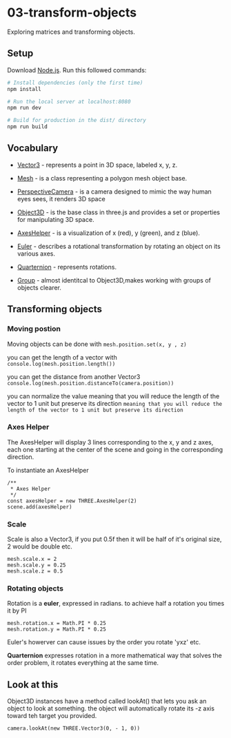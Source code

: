 # 03-transform-objects
Exploring matrices and transforming objects.

## Setup
Download [Node.js](https://nodejs.org/en/download/).
Run this followed commands:

``` bash
# Install dependencies (only the first time)
npm install

# Run the local server at localhost:8080
npm run dev

# Build for production in the dist/ directory
npm run build
```

## Vocabulary

- [Vector3](https://threejs.org/docs/#api/en/math/Vector3) - represents a point in 3D space, labeled x, y, z. 

- [Mesh](https://threejs.org/docs/#api/en/objects/Mesh) - is a class representing a polygon mesh object base.

- [PerspectiveCamera](https://threejs.org/docs/#api/en/cameras/PerspectiveCamera) - is a camera designed to mimic the way human eyes sees, it renders 3D space

- [Object3D](https://threejs.org/docs/#api/en/core/Object3D) -  is the base class in three.js and provides a set or properties for manipulating 3D space.

- [AxesHelper](https://threejs.org/docs/#api/en/helpers/AxesHelper) - is a visualization of x (red), y (green), and z (blue).

- [Euler](https://threejs.org/docs/index.html#api/en/math/Euler) - describes a rotational transformation by rotating an object on its various axes.

- [Quarternion](https://threejs.org/docs/#api/en/math/Quaternion) - represents rotations.

- [Group](https://threejs.org/docs/#api/en/objects/Group) - almost identitcal to Object3D,makes working with groups of objects clearer.

## Transforming objects

### Moving postion
Moving objects can be done with `mesh.position.set(x, y , z)`

you can get the length of a vector with `console.log(mesh.position.length())`

you can get the distance from another Vector3 `console.log(mesh.position.distanceTo(camera.position))`

you can normalize the value meaning that you will reduce the length of the vector to 1 unit but preserve its direction `meaning that you will reduce the length of the vector to 1 unit but preserve its direction`

### Axes Helper
The AxesHelper will display 3 lines corresponding to the x, y and z axes, each one starting at the center of the scene and going in the corresponding direction.

To instantiate an AxesHelper
```
/**
 * Axes Helper
 */
const axesHelper = new THREE.AxesHelper(2)
scene.add(axesHelper)
```

### Scale
Scale is also a Vector3, if you put 0.5f then it will be half of it's original size, 2 would be double etc.

```
mesh.scale.x = 2
mesh.scale.y = 0.25
mesh.scale.z = 0.5 
```

### Rotating objects
Rotation is a **euler**, expressed in radians. to achieve half a rotation you times it by PI

```
mesh.rotation.x = Math.PI * 0.25
mesh.rotation.y = Math.PI * 0.25
```
Euler's howerver can cause issues by the order you rotate 'yxz' etc.

**Quarternion** expresses rotation in a more mathematical way that solves the order problem, it rotates everything at the same time.

## Look at this
Object3D instances have a method called lookAt() that lets you ask an object to look at something. the object will automatically rotate its -z axis toward teh target you provided.

`camera.lookAt(new THREE.Vector3(0, - 1, 0))`